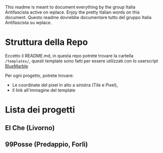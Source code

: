 This readme is meant to document everything by the group Italia Antifascista active on wplace. Enjoy the pretty Italian words on this document.
Questo readme dovrebbe documentare tutto del gruppo Italia Antifascista su wplace.

# Struttura della Repo
Eccetto il README.md, in questa repo potrete trovare la cartella `/templates/`, questi template sono fatti per essere utilizzati con lo userscript [BlueMarble](https://github.com/SwingTheVine/Wplace-BlueMarble)

Per ogni progetto, potrete trovare:
- Le coordinate del pixel in alto a sinistra (Tile e Pixel),
- Il link all'immagine del template

# Lista dei progetti

## El Che (Livorno)

## 99Posse (Predappio, Forlì)
